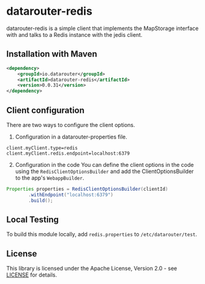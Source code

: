 # datarouter-redis

datarouter-redis is a simple client that implements the MapStorage interface with and talks to a Redis instance with
 the jedis client.

## Installation with Maven

```xml
<dependency>
	<groupId>io.datarouter</groupId>
	<artifactId>datarouter-redis</artifactId>
	<version>0.0.31</version>
</dependency>
```

## Client configuration

There are two ways to configure the client options.

1. Configuration in a datarouter-properties file.

```
client.myClient.type=redis
client.myClient.redis.endpoint=localhost:6379
```

2. Configuration in the code
You can define the client options in the code using the `RedisClientOptionsBuilder` and add the ClientOptionsBuilder
 to the app's `WebappBuilder`.

```java
Properties properties = RedisClientOptionsBuilder(clientId)
		.withEndpoint("localhost:6379")
		.build();
```

## Local Testing
To build this module locally, add `redis.properties` to `/etc/datarouter/test`.

## License

This library is licensed under the Apache License, Version 2.0 - see [LICENSE](../LICENSE) for details.
